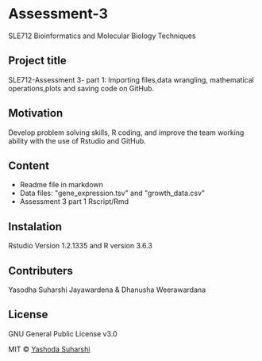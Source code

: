 # Assessment-3
SLE712 Bioinformatics and Molecular Biology Techniques

## Project title
SLE712-Assessment 3- part 1: Importing files,data wrangling, mathematical operations,plots and saving code on GitHub.

## Motivation
Develop problem solving skills, R coding, and improve the team working ability with the use of Rstudio and GitHub.

## Content
* Readme file in markdown
* Data files: "gene_expression.tsv" and "growth_data.csv"
* Assessment 3 part 1 Rscript/Rmd

## Instalation
Rstudio Version 1.2.1335 and R version 3.6.3

## Contributers
Yasodha Suharshi Jayawardena & Dhanusha Weerawardana

## License
GNU General Public License v3.0

MIT © [Yashoda Suharshi]()





